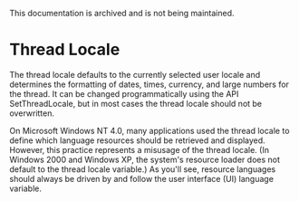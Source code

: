 This documentation is archived and is not being maintained.

# Thread Locale

The thread locale defaults to the currently selected user locale and determines the formatting of dates, times, currency, and large numbers for the thread. It can be changed programmatically using the API SetThreadLocale, but in most cases the thread locale should not be overwritten.

On Microsoft Windows NT 4.0, many applications used the thread locale to define which language resources should be retrieved and displayed. However, this practice represents a misusage of the thread locale. (In Windows 2000 and Windows XP, the system's resource loader does not default to the thread locale variable.) As you'll see, resource languages should always be driven by and follow the user interface (UI) language variable.


